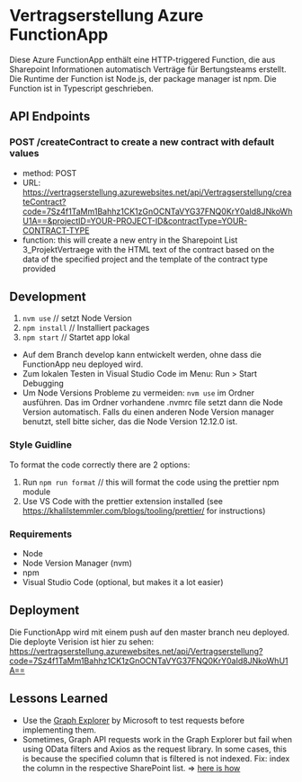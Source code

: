 # Vertragserstellung Azure FunctionApp

Diese Azure FunctionApp enthält eine HTTP-triggered Function, die aus Sharepoint Informationen automatisch Verträge für Bertungsteams erstellt.
Die Runtime der Function ist Node.js, der package manager ist npm.
Die Function ist in Typescript geschrieben.

## API Endpoints

### POST /createContract to create a new contract with default values

- method: POST
- URL: https://vertragserstellung.azurewebsites.net/api/Vertragserstellung/createContract?code=7Sz4f1TaMm1Bahhz1CK1zGnOCNTaVYG37FNQ0KrY0aId8JNkoWhU1A==&projectID=YOUR-PROJECT-ID&contractType=YOUR-CONTRACT-TYPE
- function: this will create a new entry in the Sharepoint List 3_ProjektVertraege with the HTML text of the contract based on the data of the specified project and the template of the contract type provided

## Development

1. `nvm use` // setzt Node Version
2. `npm install` // Installiert packages
3. `npm start` // Startet app lokal

- Auf dem Branch develop kann entwickelt werden, ohne dass die FunctionApp neu deployed wird.
- Zum lokalen Testen in Visual Studio Code im Menu: Run > Start Debugging
- Um Node Versions Probleme zu vermeiden: `nvm use` im Ordner ausführen. Das im Ordner vorhandene .nvmrc file setzt dann die Node Version automatisch. Falls du einen anderen Node Version manager benutzt, stell bitte sicher, das die Node Version 12.12.0 ist.

### Style Guidline

To format the code correctly there are 2 options:

1. Run `npm run format` // this will format the code using the prettier npm module
2. Use VS Code with the prettier extension installed (see https://khalilstemmler.com/blogs/tooling/prettier/ for instructions)

### Requirements

- Node
- Node Version Manager (nvm)
- npm
- Visual Studio Code (optional, but makes it a lot easier)

## Deployment

Die FunctionApp wird mit einem push auf den master branch neu deployed.
Die deployte Verision ist hier zu sehen: https://vertragserstellung.azurewebsites.net/api/Vertragserstellung?code=7Sz4f1TaMm1Bahhz1CK1zGnOCNTaVYG37FNQ0KrY0aId8JNkoWhU1A==

## Lessons Learned

- Use the [Graph Explorer](https://developer.microsoft.com/en-us/graph/graph-explorer) by Microsoft to test requests before implementing them.
- Sometimes, Graph API requests work in the Graph Explorer but fail when using OData filters and Axios as the request library. In some cases, this is because the specified column that is filtered is not indexed. Fix: index the column in the respective SharePoint list. => [here is how](https://support.microsoft.com/en-us/office/add-an-index-to-a-list-or-library-column-f3f00554-b7dc-44d1-a2ed-d477eac463b0?ui=en-us&rs=en-us&ad=us)
